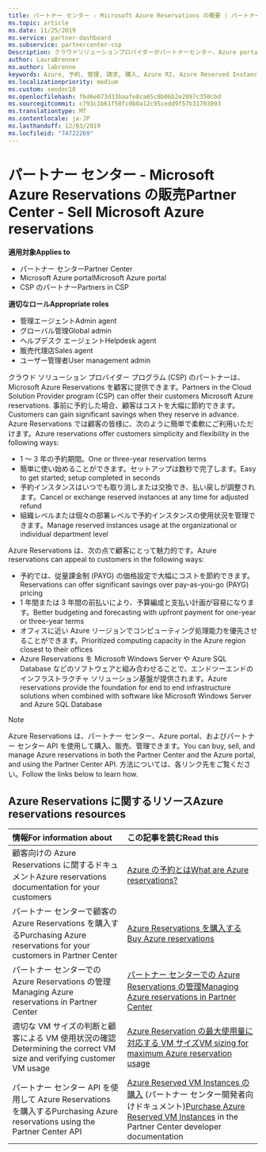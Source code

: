 ```yaml
---
title: パートナー センター - Microsoft Azure Reservations の概要 | パートナー センター
ms.topic: article
ms.date: 11/25/2019
ms.service: partner-dashboard
ms.subservice: partnercenter-csp
Description: クラウドソリューションプロバイダーがパートナーセンター、Azure portal、またはパートナーセンター API を使用して、顧客向けの Azure 予約を購入、販売、管理する方法について説明します。
author: LauraBrenner
ms.author: labrenne
keywords: Azure, 予約, 管理, 請求, 購入, Azure RI, Azure Reserved Instances
ms.localizationpriority: medium
ms.custom: seodec18
ms.openlocfilehash: f6d6e073d33baafe8ca65c8b06b2e2097c350cbd
ms.sourcegitcommit: c793c1b61f50fc0b0a12c95cedd9f57b31703093
ms.translationtype: MT
ms.contentlocale: ja-JP
ms.lasthandoff: 12/03/2019
ms.locfileid: "74722269"
---
```

# <a name="partner-center---sell-microsoft-azure-reservations"></a><span data-ttu-id="8606a-104">パートナー センター - Microsoft Azure Reservations の販売</span><span class="sxs-lookup"><span data-stu-id="8606a-104">Partner Center - Sell Microsoft Azure reservations</span></span>

<!--Maggie, 12/7/18 - Added "Partner Center" to metadata title and H1 title as per Catherine Watson in bug #19868631-->

<span data-ttu-id="8606a-105">**適用対象**</span><span class="sxs-lookup"><span data-stu-id="8606a-105">**Applies to**</span></span>

- <span data-ttu-id="8606a-106">パートナー センター</span><span class="sxs-lookup"><span data-stu-id="8606a-106">Partner Center</span></span>
- <span data-ttu-id="8606a-107">Microsoft Azure portal</span><span class="sxs-lookup"><span data-stu-id="8606a-107">Microsoft Azure portal</span></span>
- <span data-ttu-id="8606a-108">CSP のパートナー</span><span class="sxs-lookup"><span data-stu-id="8606a-108">Partners in CSP</span></span>

<span data-ttu-id="8606a-109">**適切なロール**</span><span class="sxs-lookup"><span data-stu-id="8606a-109">**Appropriate roles**</span></span>

- <span data-ttu-id="8606a-110">管理エージェント</span><span class="sxs-lookup"><span data-stu-id="8606a-110">Admin agent</span></span>
- <span data-ttu-id="8606a-111">グローバル管理</span><span class="sxs-lookup"><span data-stu-id="8606a-111">Global admin</span></span>
- <span data-ttu-id="8606a-112">ヘルプデスク エージェント</span><span class="sxs-lookup"><span data-stu-id="8606a-112">Helpdesk agent</span></span>
- <span data-ttu-id="8606a-113">販売代理店</span><span class="sxs-lookup"><span data-stu-id="8606a-113">Sales agent</span></span>
- <span data-ttu-id="8606a-114">ユーザー管理者</span><span class="sxs-lookup"><span data-stu-id="8606a-114">User management admin</span></span>

<span data-ttu-id="8606a-115">クラウド ソリューション プロバイダー プログラム (CSP) のパートナーは、Microsoft Azure Reservations を顧客に提供できます。</span><span class="sxs-lookup"><span data-stu-id="8606a-115">Partners in the Cloud Solution Provider program (CSP) can offer their customers Microsoft Azure reservations.</span></span> <span data-ttu-id="8606a-116">事前に予約した場合、顧客はコストを大幅に節約できます。</span><span class="sxs-lookup"><span data-stu-id="8606a-116">Customers can gain significant savings when they reserve in advance.</span></span> <span data-ttu-id="8606a-117">Azure Reservations では顧客の皆様に、次のように簡単で柔軟にご利用いただけます。</span><span class="sxs-lookup"><span data-stu-id="8606a-117">Azure reservations offer customers simplicity and flexibility in the following ways:</span></span>

- <span data-ttu-id="8606a-118">1 ～ 3 年の予約期間。</span><span class="sxs-lookup"><span data-stu-id="8606a-118">One or three-year reservation terms</span></span>
- <span data-ttu-id="8606a-119">簡単に使い始めることができます。セットアップは数秒で完了します。</span><span class="sxs-lookup"><span data-stu-id="8606a-119">Easy to get started; setup completed in seconds</span></span>
- <span data-ttu-id="8606a-120">予約インスタンスはいつでも取り消しまたは交換でき、払い戻しが調整されます。</span><span class="sxs-lookup"><span data-stu-id="8606a-120">Cancel or exchange reserved instances at any time for adjusted refund</span></span>
- <span data-ttu-id="8606a-121">組織レベルまたは個々の部署レベルで予約インスタンスの使用状況を管理できます。</span><span class="sxs-lookup"><span data-stu-id="8606a-121">Manage reserved instances usage at the organizational or individual department level</span></span> 

<span data-ttu-id="8606a-122">Azure Reservations は、次の点で顧客にとって魅力的です。</span><span class="sxs-lookup"><span data-stu-id="8606a-122">Azure reservations can appeal to customers in the following ways:</span></span>

- <span data-ttu-id="8606a-123">予約では、従量課金制 (PAYG) の価格設定で大幅にコストを節約できます。</span><span class="sxs-lookup"><span data-stu-id="8606a-123">Reservations can offer significant savings over pay-as-you-go (PAYG) pricing</span></span>
- <span data-ttu-id="8606a-124">1 年間または 3 年間の前払いにより、予算編成と支払い計画が容易になります。</span><span class="sxs-lookup"><span data-stu-id="8606a-124">Better budgeting and forecasting with upfront payment for one-year or three-year terms</span></span>
- <span data-ttu-id="8606a-125">オフィスに近い Azure リージョンでコンピューティング処理能力を優先させることができます。</span><span class="sxs-lookup"><span data-stu-id="8606a-125">Prioritized computing capacity in the Azure region closest to their offices</span></span>
- <span data-ttu-id="8606a-126">Azure Reservations を Microsoft Windows Server や Azure SQL Database などのソフトウェアと組み合わせることで、エンドツーエンドのインフラストラクチャ ソリューション基盤が提供されます。</span><span class="sxs-lookup"><span data-stu-id="8606a-126">Azure reservations provide the foundation for end to end infrastructure solutions when combined with software like Microsoft Windows Server and Azure SQL Database</span></span>

>[!NOTE]
> <span data-ttu-id="8606a-127">Azure Reservations は、パートナー センター、Azure portal、およびパートナー センター API を使用して購入、販売、管理できます。</span><span class="sxs-lookup"><span data-stu-id="8606a-127">You can buy, sell, and manage Azure reservations in both the Partner Center and the Azure portal, and using the Partner Center API.</span></span> <span data-ttu-id="8606a-128">方法については、各リンク先をご覧ください。</span><span class="sxs-lookup"><span data-stu-id="8606a-128">Follow the links below to learn how.</span></span>

## <a name="azure-reservations-resources"></a><span data-ttu-id="8606a-129">Azure Reservations に関するリソース</span><span class="sxs-lookup"><span data-stu-id="8606a-129">Azure reservations resources</span></span>

|<span data-ttu-id="8606a-130">**情報**</span><span class="sxs-lookup"><span data-stu-id="8606a-130">**For information about**</span></span>   |<span data-ttu-id="8606a-131">**この記事を読む**</span><span class="sxs-lookup"><span data-stu-id="8606a-131">**Read this**</span></span>    |
|:-----------------------------|:-----------------|
| <span data-ttu-id="8606a-132">顧客向けの Azure Reservations に関するドキュメント</span><span class="sxs-lookup"><span data-stu-id="8606a-132">Azure reservations documentation for your customers</span></span> | [<span data-ttu-id="8606a-133">Azure の予約とは</span><span class="sxs-lookup"><span data-stu-id="8606a-133">What are Azure reservations?</span></span>](https://docs.microsoft.com/azure/billing/billing-save-compute-costs-reservations)
|<span data-ttu-id="8606a-134">パートナー センターで顧客の Azure Reservations を購入する</span><span class="sxs-lookup"><span data-stu-id="8606a-134">Purchasing Azure reservations for your customers in Partner Center</span></span>   |[<span data-ttu-id="8606a-135">Azure Reservations を購入する</span><span class="sxs-lookup"><span data-stu-id="8606a-135">Buy Azure reservations</span></span>](azure-reservations-buying.md)
|<span data-ttu-id="8606a-136">パートナー センターでの Azure Reservations の管理</span><span class="sxs-lookup"><span data-stu-id="8606a-136">Managing Azure reservations in Partner Center</span></span> | [<span data-ttu-id="8606a-137">パートナー センターでの Azure Reservations の管理</span><span class="sxs-lookup"><span data-stu-id="8606a-137">Managing Azure reservations in Partner Center</span></span>](azure-reservations-manage.md)
|<span data-ttu-id="8606a-138">適切な VM サイズの判断と顧客による VM 使用状況の確認</span><span class="sxs-lookup"><span data-stu-id="8606a-138">Determining the correct VM size and verifying customer VM usage</span></span>   |[<span data-ttu-id="8606a-139">Azure Reservation の最大使用量に対応する VM サイズ</span><span class="sxs-lookup"><span data-stu-id="8606a-139">VM sizing for maximum Azure reservation usage</span></span>](azure-usage.md)   |
|<span data-ttu-id="8606a-140">パートナー センター API を使用して Azure Reservations を購入する</span><span class="sxs-lookup"><span data-stu-id="8606a-140">Purchasing Azure reservations using the Partner Center API</span></span> | <span data-ttu-id="8606a-141">[Azure Reserved VM Instances の購入](https://docs.microsoft.com/partner-center/develop/purchase-azure-reservations) (パートナー センター開発者向けドキュメント)</span><span class="sxs-lookup"><span data-stu-id="8606a-141">[Purchase Azure Reserved VM Instances](https://docs.microsoft.com/partner-center/develop/purchase-azure-reservations) in the Partner Center developer documentation</span></span>
